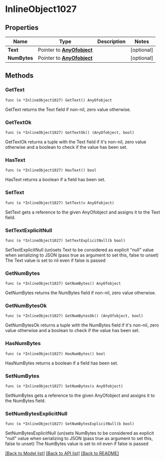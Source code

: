 # InlineObject1027

## Properties

Name | Type | Description | Notes
------------ | ------------- | ------------- | -------------
**Text** | Pointer to [**AnyOfobject**](anyOf&lt;object&gt;.md) |  | [optional] 
**NumBytes** | Pointer to [**AnyOfobject**](anyOf&lt;object&gt;.md) |  | [optional] 

## Methods

### GetText

`func (o *InlineObject1027) GetText() AnyOfobject`

GetText returns the Text field if non-nil, zero value otherwise.

### GetTextOk

`func (o *InlineObject1027) GetTextOk() (AnyOfobject, bool)`

GetTextOk returns a tuple with the Text field if it's non-nil, zero value otherwise
and a boolean to check if the value has been set.

### HasText

`func (o *InlineObject1027) HasText() bool`

HasText returns a boolean if a field has been set.

### SetText

`func (o *InlineObject1027) SetText(v AnyOfobject)`

SetText gets a reference to the given AnyOfobject and assigns it to the Text field.

### SetTextExplicitNull

`func (o *InlineObject1027) SetTextExplicitNull(b bool)`

SetTextExplicitNull (un)sets Text to be considered as explicit "null" value
when serializing to JSON (pass true as argument to set this, false to unset)
The Text value is set to nil even if false is passed
### GetNumBytes

`func (o *InlineObject1027) GetNumBytes() AnyOfobject`

GetNumBytes returns the NumBytes field if non-nil, zero value otherwise.

### GetNumBytesOk

`func (o *InlineObject1027) GetNumBytesOk() (AnyOfobject, bool)`

GetNumBytesOk returns a tuple with the NumBytes field if it's non-nil, zero value otherwise
and a boolean to check if the value has been set.

### HasNumBytes

`func (o *InlineObject1027) HasNumBytes() bool`

HasNumBytes returns a boolean if a field has been set.

### SetNumBytes

`func (o *InlineObject1027) SetNumBytes(v AnyOfobject)`

SetNumBytes gets a reference to the given AnyOfobject and assigns it to the NumBytes field.

### SetNumBytesExplicitNull

`func (o *InlineObject1027) SetNumBytesExplicitNull(b bool)`

SetNumBytesExplicitNull (un)sets NumBytes to be considered as explicit "null" value
when serializing to JSON (pass true as argument to set this, false to unset)
The NumBytes value is set to nil even if false is passed

[[Back to Model list]](../README.md#documentation-for-models) [[Back to API list]](../README.md#documentation-for-api-endpoints) [[Back to README]](../README.md)


